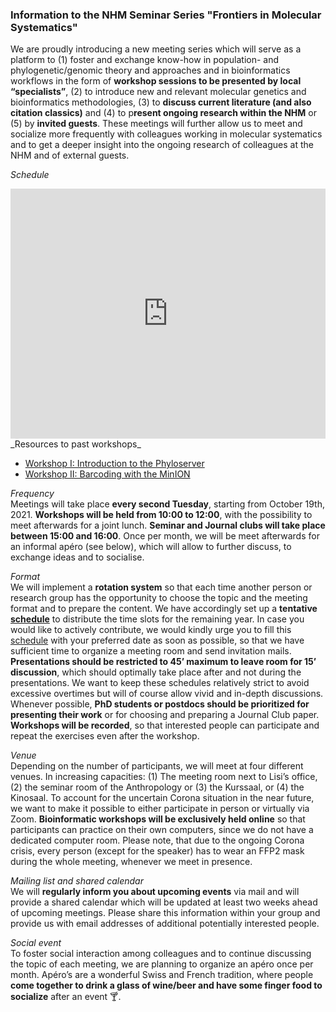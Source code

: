 ### Information to the NHM Seminar Series "**Frontiers in Molecular Systematics**"

We are proudly introducing a new meeting series which will serve as a platform to (1) foster and exchange know-how in population- and phylogenetic/genomic theory and approaches and in bioinformatics workflows in the form of **workshop sessions to be presented by local “specialists”**, (2) to introduce new and relevant molecular genetics and bioinformatics methodologies, (3) to **discuss current literature (and also citation classics)** and (4) to p**resent ongoing research within the NHM** or (5) by **invited guests**. These meetings will further allow us to meet and socialize more frequently with colleagues working in molecular systematics and to get a deeper insight into the ongoing research of colleagues at the NHM and of external guests.

_Schedule_

<iframe frameborder="0" width="100%" height="400" src="https://docs.google.com/spreadsheets/d/e/2PACX-1vQZ-UnprPjfyp3oX0VGUBcL_erU21vTL7r0pmEKZ-c7xD1V1TYkqOqMibpP7cfoedUewYk-GpZSc0PL/pubhtml?gid=0&amp;single=true&amp;widget=true&amp;headers=false"></iframe>
_Resources to past workshops_

-   [Workshop I: Introduction to the Phyloserver](https://github.com/nhmvienna/Workshop_I_Intro_to_Phyloserver)
-   [Workshop II: Barcoding with the MinION](https://github.com/nhmvienna/Workshop_II_MinION_barcoding)

_Frequency_  
Meetings will take place **every second Tuesday**, starting from October 19th, 2021. **Workshops will be held from 10:00 to 12:00**, with the possibility to meet afterwards for a joint lunch. **Seminar and Journal clubs will take place between 15:00 and 16:00**. Once per month, we will be meet afterwards for an informal apéro (see below), which will allow to further discuss, to exchange ideas and to socialise.

_Format_  
We will implement a **rotation system** so that each time another person or research group has the opportunity to choose the topic and the meeting format and to prepare the content. We have accordingly set up a **tentative [schedule](https://docs.google.com/spreadsheets/d/19zfcy2Th4nzREn49-QFmQEjEkCSBWrjhndXq7DfFMeQ/edit?usp=sharing)** to distribute the time slots for the remaining year. In case you would like to actively contribute, we would kindly urge you to fill this [schedule](https://docs.google.com/spreadsheets/d/19zfcy2Th4nzREn49-QFmQEjEkCSBWrjhndXq7DfFMeQ/edit?usp=sharing) with your preferred date as soon as possible, so that we have sufficient time to organize a meeting room and send invitation mails.
**Presentations should be restricted to 45’ maximum to leave room for 15’ discussion**, which should optimally take place after and not during the presentations. We want to keep these schedules relatively strict to avoid excessive overtimes but will of course allow vivid and in-depth discussions. Whenever possible, **PhD students or postdocs should be prioritized for presenting their work** or for choosing and preparing a Journal Club paper. **Workshops will be recorded**, so that interested people can participate and repeat the exercises even after the workshop.

_Venue_  
Depending on the number of participants, we will meet at four different venues. In increasing capacities: (1) The meeting room next to Lisi’s office, (2) the seminar room of the Anthropology or (3) the Kurssaal, or (4) the Kinosaal. To account for the uncertain Corona situation in the near future, we want to make it possible to either participate in person or virtually via Zoom. **Bioinformatic workshops will be exclusively held online** so that participants can practice on their own computers, since we do not have a dedicated computer room. Please note, that due to the ongoing Corona crisis, every person (except for the speaker) has to wear an FFP2 mask during the whole meeting, whenever we meet in presence.

_Mailing list and shared calendar_  
We will **regularly inform you about upcoming events** via mail and will provide a shared calendar which will be updated at least two weeks ahead of upcoming meetings. Please share this information within your group and provide us with email addresses of additional potentially interested people.

_Social event_  
To foster social interaction among colleagues and to continue discussing the topic of each meeting, we are planning to organize an apéro once per month. Apéro’s are a wonderful Swiss and French tradition, where people **come together to drink a glass of wine/beer and have some finger food to socialize** after an event :cocktail:.
